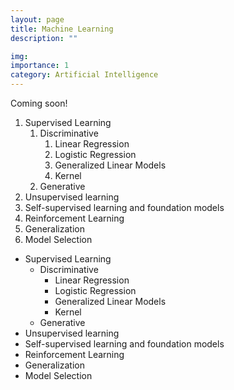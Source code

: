 ```yaml
---
layout: page
title: Machine Learning
description: ""

img: 
importance: 1
category: Artificial Intelligence
---
```


Coming soon!

1. Supervised Learning 
   1. Discriminative
      1. Linear Regression
      2. Logistic Regression
      3. Generalized Linear Models
      4. Kernel
   2. Generative
2. Unsupervised learning
3. Self-supervised learning and foundation models
4. Reinforcement Learning
5. Generalization
6. Model Selection


- Supervised Learning
  - Discriminative
    - Linear Regression
    - Logistic Regression
    - Generalized Linear Models
    - Kernel
  - Generative
- Unsupervised learning
- Self-supervised learning and foundation models
- Reinforcement Learning
- Generalization
- Model Selection